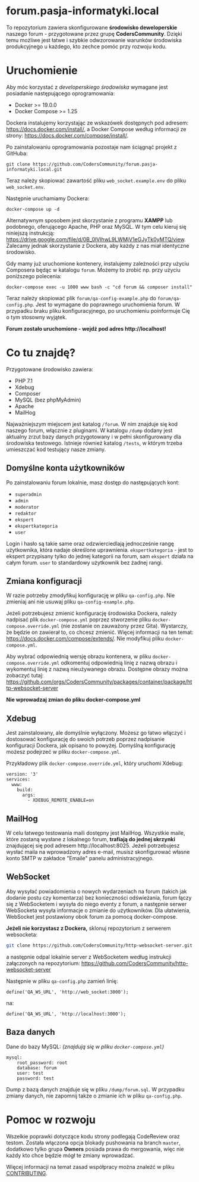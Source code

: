 # forum.pasja-informatyki.local

To repozytorium zawiera skonfigurowane **środowisko deweloperskie** naszego forum - przygotowane przez grupę **CodersCommunity**. Dzięki temu możliwe jest łatwe i szybkie odwzorowanie warunków środowiska produkcyjnego u każdego, kto zechce pomóc przy rozwoju kodu.

# Uruchomienie

Aby móc korzystać z _developerskiego środowiska_ wymagane jest posiadanie następującego oprogramowania:

- Docker >= 19.0.0
- Docker Compose >= 1.25

Dockera instalujemy korzystając ze wskazówek dostępnych pod adresem: https://docs.docker.com/install/, a Docker Compose według informacji ze strony: https://docs.docker.com/compose/install/.

Po zainstalowaniu oprogramowania pozostaje nam ściągnąć projekt z GitHuba:

```
git clone https://github.com/CodersCommunity/forum.pasja-informatyki.local.git
```

Teraz należy skopiować zawartość pliku `web_socket.example.env` do pliku `web_socket.env`.

Następnie uruchamiamy Dockera:

```
docker-compose up -d
```

Alternatywnym sposobem jest skorzystanie z programu **XAMPP** lub podobnego, oferującego Apache, PHP oraz MySQL. W tym celu kieruj się niniejszą instrukcją:
https://drive.google.com/file/d/0B_0lVIhwL9LWMjV1eGJyTk0yMTQ/view. Zalecamy jednak skorzystanie z Dockera, aby każdy z nas miał identyczne środowisko.

Gdy mamy już uruchomione kontenery, instalujemy zależności przy użyciu Composera będąc w katalogu `forum`. Możemy to zrobić np. przy użyciu poniższego polecenia:

```
docker-compose exec -u 1000 www bash -c "cd forum && composer install"
```

Teraz należy skopiować plik `forum/qa-config-example.php` do `forum/qa-config.php`. Jest to wymagane do poprawnego uruchomienia forum. W przypadku braku pliku konfiguracyjnego, po uruchomieniu poinformuje Cię o tym stosowny wyjątek.

**Forum zostało uruchomione - wejdź pod adres http://localhost!**

# Co tu znajdę?

Przygotowane środowisko zawiera:

- PHP 7.1
- Xdebug
- Composer
- MySQL (bez phpMyAdmin)
- Apache
- MailHog

Najważniejszym miejscem jest katalog `/forum`. W nim znajduje się kod naszego forum, włącznie z pluginami. W katalogu `/dump` dodany jest aktualny zrzut bazy danych przygotowany i w pełni skonfigurowany dla środowiska testowego. Istnieje również katalog `/tests`, w którym trzeba umieszczać kod testujący nasze zmiany.

## Domyślne konta użytkowników

Po zainstalowaniu forum lokalnie, masz dostęp do następujących kont:

- `superadmin`
- `admin`
- `moderator`
- `redaktor`
- `ekspert`
- `ekspertkategoria`
- `user`

Login i hasło są takie same oraz odzwierciedlają jednocześnie rangę użytkownika, która nadaje określone uprawnienia. `ekspertkategoria` - jest to ekspert przypisany tylko do jednej kategorii na forum, sam `ekspert` działa na całym forum. `user` to standardowy użytkownik bez żadnej rangi.

## Zmiana konfiguracji

W razie potrzeby zmodyfikuj konfigurację w pliku `qa-config.php`. Nie zmieniaj ani nie usuwaj pliku `qa-config-example.php`.

Jeżeli potrzebujesz zmienić konfigurację środowiska Dockera, należy nadpisać plik `docker-compose.yml` poprzez stworzenie pliku `docker-compose.override.yml` (nie zostanie on zauważony przez Gita). Wystarczy, że będzie on zawierał to, co chcesz zmienić. Więcej informacji na ten temat: https://docs.docker.com/compose/extends/. Nie modyfikuj pliku `docker-compose.yml`.

Aby wybrać odpowiednią wersję obrazu kontenera, w pliku `docker-compose.override.yml` odkomentuj odpowiednią linię z nazwą obrazu i wykomentuj linię z nazwą nieużywanego obrazu. Dostępne obrazy można zobaczyć tutaj: https://github.com/orgs/CodersCommunity/packages/container/package/http-websocket-server

**Nie wprowadzaj zmian do pliku docker-compose.yml**

## Xdebug

Jest zainstalowany, ale domyślnie wyłączony. Możesz go łatwo włączyć i dostosować konfigurację do swoich potrzeb poprzez nadpisanie konfiguracji Dockera, jak opisano to powyżej. Domyślną konfigurację możesz podejrzeć w pliku `docker-compose.yml`.

Przykładowy plik `docker-compose.override.yml`, który uruchomi Xdebug:

```
version: '3'
services:
  www:
    build:
      args:
        - XDEBUG_REMOTE_ENABLE=on
```

## MailHog

W celu łatwego testowania maili dostępny jest MailHog. Wszystkie maile, które zostaną wysłane z lokalnego forum, **trafiają do jednej skrzynki** znajdującej się pod adresem http://localhost:8025. Jeżeli potrzebujesz wysłać maila na wprowadzony adres e-mail, musisz skonfigurować własne konto SMTP w zakładce "Emaile" panelu administracyjnego.

## WebSocket

Aby wysyłać powiadomienia o nowych wydarzeniach na forum (takich jak dodanie postu czy komentarza) bez konieczności odświeżania, forum łączy się z WebSocketem i wysyła do niego eventy z forum, a następnie serwer WebSocketa wysyła informacje o zmianie do użytkowników. Dla ułatwienia, WebSocket jest postawiony obok forum za pomocą docker-compose.

**Jeżeli nie korzystasz z Dockera,** sklonuj repozytorium z serwerem websocketa:

```bash
git clone https://github.com/CodersCommunity/http-websocket-server.git
```

a następnie odpal lokalnie server z WebSocketem według instrukcji załączonych na repozytorium:
https://github.com/CodersCommunity/http-websocket-server

Następnie w pliku `qa-config.php` zamień linię:

`define('QA_WS_URL', 'http://web_socket:3000');`

na:

`define('QA_WS_URL', 'http://localhost:3000');`

## Baza danych

Dane do bazy MySQL: _(znajdują się w pliku `docker-compose.yml`)_

```
mysql:
    root_password: root
    database: forum
    user: test
    password: test
```

Dump z bazą danych znajduje się w pliku `/dump/forum.sql`. W przypadku zmiany danych, nie zapomnij także o zmianie ich w pliku `qa-config.php`.

# Pomoc w rozwoju

Wszelkie poprawki dotyczące kodu strony podlegają CodeReview oraz testom.
Została włączona opcja blokady pushowania na branch `master`, dodatkowo tylko grupa **Owners** posiada prawa do mergowania, więc nie każdy kto chce będzie mógł te zmiany wprowadzać.

Więcej informacji na temat zasad współpracy można znaleźć w pliku [CONTRIBUTING](https://github.com/CodersCommunity/forum.pasja-informatyki.local/blob/master/CONTRIBUTING.md).
